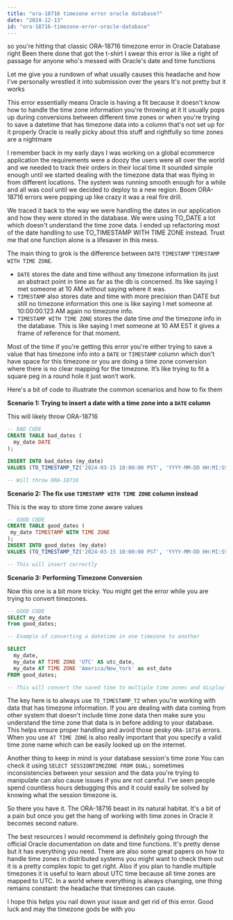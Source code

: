 ```yaml
---
title: "ora-18716 timezone error oracle database?"
date: "2024-12-13"
id: "ora-18716-timezone-error-oracle-database"
---
```


 so you're hitting that classic ORA-18716 timezone error in Oracle Database right Been there done that got the t-shirt I swear this error is like a right of passage for anyone who's messed with Oracle's date and time functions

Let me give you a rundown of what usually causes this headache and how I've personally wrestled it into submission over the years It's not pretty but it works

This error essentially means Oracle is having a fit because it doesn't know how to handle the time zone information you're throwing at it It usually pops up during conversions between different time zones or when you're trying to save a datetime that has timezone data into a column that's not set up for it properly Oracle is really picky about this stuff and rightfully so time zones are a nightmare

I remember back in my early days I was working on a global ecommerce application the requirements were a doozy the users were all over the world and we needed to track their orders in their local time It sounded simple enough until we started dealing with the timezone data that was flying in from different locations. The system was running smooth enough for a while and all was cool until we decided to deploy to a new region. Boom ORA-18716 errors were popping up like crazy it was a real fire drill.

We traced it back to the way we were handling the dates in our application and how they were stored in the database. We were using TO_DATE a lot which doesn't understand the time zone data. I ended up refactoring most of the date handling to use TO_TIMESTAMP WITH TIME ZONE instead. Trust me that one function alone is a lifesaver in this mess.

The main thing to grok is the difference between `DATE` `TIMESTAMP` `TIMESTAMP WITH TIME ZONE`.

*   `DATE` stores the date and time without any timezone information its just an abstract point in time as far as the db is concerned. Its like saying I met someone at 10 AM without saying where it was.
*   `TIMESTAMP` also stores date and time with more precision than DATE but still no timezone information this one is like saying I met someone at 10:00:00.123 AM again no timezone info.
*   `TIMESTAMP WITH TIME ZONE` stores the date time *and* the timezone info in the database. This is like saying I met someone at 10 AM EST it gives a frame of reference for that moment.

Most of the time if you're getting this error you're either trying to save a value that has timezone info into a `DATE` or `TIMESTAMP` column which don't have space for this timezone or you are doing a time zone conversion where there is no clear mapping for the timezone. It’s like trying to fit a square peg in a round hole it just won’t work.

Here's a bit of code to illustrate the common scenarios and how to fix them

**Scenario 1: Trying to insert a date with a time zone into a `DATE` column**

This will likely throw ORA-18716

```sql
-- BAD CODE
CREATE TABLE bad_dates (
  my_date DATE
);

INSERT INTO bad_dates (my_date)
VALUES (TO_TIMESTAMP_TZ('2024-03-15 10:00:00 PST', 'YYYY-MM-DD HH:MI:SS TZR'));

-- Will throw ORA-18716
```

**Scenario 2: The fix use `TIMESTAMP WITH TIME ZONE` column instead**

This is the way to store time zone aware values

```sql
-- GOOD CODE
CREATE TABLE good_dates (
 my_date TIMESTAMP WITH TIME ZONE
);
INSERT INTO good_dates (my_date)
VALUES (TO_TIMESTAMP_TZ('2024-03-15 10:00:00 PST', 'YYYY-MM-DD HH:MI:SS TZR'));

-- This will insert correctly
```

**Scenario 3: Performing Timezone Conversion**

Now this one is a bit more tricky. You might get the error while you are trying to convert timezones.

```sql
-- GOOD CODE
SELECT my_date
from good_dates;

-- Example of converting a datetime in one timezone to another

SELECT
  my_date,
  my_date AT TIME ZONE 'UTC' AS utc_date,
  my_date AT TIME ZONE 'America/New_York' as est_date
FROM good_dates;

-- This will convert the saved time to multiple time zones and display it
```

The key here is to always use `TO_TIMESTAMP_TZ` when you're working with data that has timezone information. If you are dealing with data coming from other system that doesn't include time zone data then make sure you understand the time zone that data is in before adding to your database. This helps ensure proper handling and avoid those pesky `ORA-18716` errors. When you use `AT TIME ZONE` is also really important that you specify a valid time zone name which can be easily looked up on the internet.

Another thing to keep in mind is your database session's time zone You can check it using `SELECT SESSIONTIMEZONE FROM DUAL;` sometimes inconsistencies between your session and the data you're trying to manipulate can also cause issues if you are not careful. I've seen people spend countless hours debugging this and it could easily be solved by knowing what the session timezone is.

So there you have it. The ORA-18716 beast in its natural habitat. It's a bit of a pain but once you get the hang of working with time zones in Oracle it becomes second nature.

The best resources I would recommend is definitely going through the official Oracle documentation on date and time functions. It's pretty dense but it has everything you need. There are also some great papers on how to handle time zones in distributed systems you might want to check them out it is a pretty complex topic to get right. Also if you plan to handle multiple timezones it is useful to learn about UTC time because all time zones are mapped to UTC. In a world where everything is always changing, one thing remains constant: the headache that timezones can cause.

I hope this helps you nail down your issue and get rid of this error. Good luck and may the timezone gods be with you
